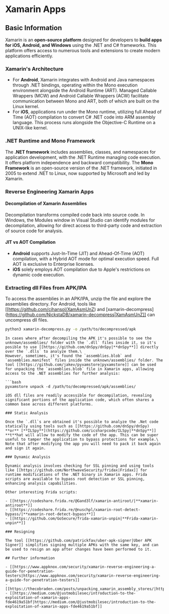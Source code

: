 # Xamarin Apps


## **Basic Information**

Xamarin is an **open-source platform** designed for developers to **build apps for iOS, Android, and Windows** using the .NET and C# frameworks. This platform offers access to numerous tools and extensions to create modern applications efficiently.

### Xamarin's Architecture

- For **Android**, Xamarin integrates with Android and Java namespaces through .NET bindings, operating within the Mono execution environment alongside the Android Runtime (ART). Managed Callable Wrappers (MCW) and Android Callable Wrappers (ACW) facilitate communication between Mono and ART, both of which are built on the Linux kernel.
- For **iOS**, applications run under the Mono runtime, utilizing full Ahead of Time (AOT) compilation to convert C# .NET code into ARM assembly language. This process runs alongside the Objective-C Runtime on a UNIX-like kernel.

### .NET Runtime and Mono Framework

The **.NET framework** includes assemblies, classes, and namespaces for application development, with the .NET Runtime managing code execution. It offers platform independence and backward compatibility. The **Mono Framework** is an open-source version of the .NET framework, initiated in 2005 to extend .NET to Linux, now supported by Microsoft and led by Xamarin.

### Reverse Engineering Xamarin Apps

#### Decompilation of Xamarin Assemblies

Decompilation transforms compiled code back into source code. In Windows, the Modules window in Visual Studio can identify modules for decompilation, allowing for direct access to third-party code and extraction of source code for analysis.

#### JIT vs AOT Compilation

- **Android** supports Just-In-Time (JIT) and Ahead-Of-Time (AOT) compilation, with a Hybrid AOT mode for optimal execution speed. Full AOT is exclusive to Enterprise licenses.
- **iOS** solely employs AOT compilation due to Apple's restrictions on dynamic code execution.

### Extracting dll Files from APK/IPA

To access the assemblies in an APK/IPA, unzip the file and explore the assemblies directory. For Android, tools like [[https://github.com/cihansol/XamAsmUnZ) and [xamarin-decompress](https://github.com/NickstaDB/xamarin-decompress|XamAsmUnZ]] can uncompress dll files.

```bash
python3 xamarin-decompress.py -o /path/to/decompressed/apk
```
```
In cases where after decompiling the APK it's possible to see the unknown/assemblies/ folder with the `.dll` files inside it, so it's posible to use [[https://github.com/dnSpy/dnSpy|**dnSpy**]] directly over the `.dlls` to analyze them.\
However, sometimes, it's found the `assemblies.blob` and `assemblies.manifest` files inside the unknown/assemblies/ folder. The tool [[https://github.com/jakev/pyxamstore|pyxamstore]] can be used for unpacking the `assemblies.blob` file in Xamarin apps, allowing access to the .NET assemblies for further analysis:

```bash
pyxamstore unpack -d /path/to/decompressed/apk/assemblies/
```
```
iOS dll files are readily accessible for decompilation, revealing significant portions of the application code, which often shares a common base across different platforms.

### Static Analysis

Once the `.dll`s are obtained it's possible to analyze the .Net code statically using tools such as [[https://github.com/dnSpy/dnSpy) **or** [**ILSpy**](https://github.com/icsharpcode/ILSpy|**dnSpy**]] **t**hat will allow to modify the code of the app. This can be super useful to tamper the application to bypass protections for example.\
Note that after modifying the app you will need to pack it back again and sign it again.

### Dynamic Analysis

Dynamic analysis involves checking for SSL pinning and using tools like [[https://github.com/NorthwaveSecurity/fridax|Fridax]] for runtime modifications of the .NET binary in Xamarin apps. Frida scripts are available to bypass root detection or SSL pinning, enhancing analysis capabilities.

Other interesting Frida scripts:

- [[https://codeshare.frida.re/@Gand3lf/xamarin-antiroot/|**xamarin-antiroot**]]
- [[https://codeshare.frida.re/@nuschpl/xamarin-root-detect-bypass/|**xamarin-root-detect-bypass**]]
- [[https://github.com/GoSecure/frida-xamarin-unpin|**Frida-xamarin-unpin**]]

### Resigning

The tool [[https://github.com/patrickfav/uber-apk-signer|Uber APK Signer]] simplifies signing multiple APKs with the same key, and can be used to resign an app after changes have been performed to it.

## Further information

- [[https://www.appknox.com/security/xamarin-reverse-engineering-a-guide-for-penetration-testers|https://www.appknox.com/security/xamarin-reverse-engineering-a-guide-for-penetration-testers]]
- [[https://thecobraden.com/posts/unpacking_xamarin_assembly_stores/|https://thecobraden.com/posts/unpacking_xamarin_assembly_stores/]]
- [[https://medium.com/@justmobilesec/introduction-to-the-exploitation-of-xamarin-apps-fde4619a51bf|https://medium.com/@justmobilesec/introduction-to-the-exploitation-of-xamarin-apps-fde4619a51bf]]



